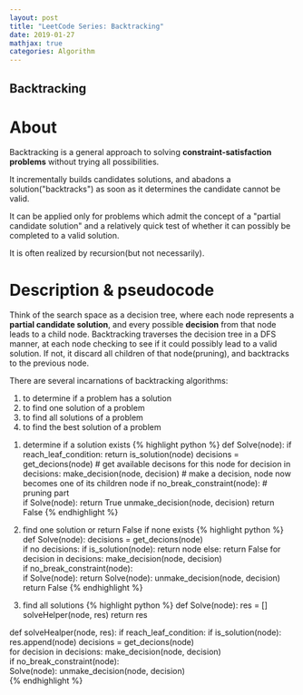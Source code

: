 ```yaml
---
layout: post
title: "LeetCode Series: Backtracking"
date: 2019-01-27
mathjax: true
categories: Algorithm
---
```

## Backtracking
# About
Backtracking is a general approach to solving **constraint-satisfaction problems** without trying all possibilities.

It incrementally builds candidates solutions, and abadons a solution("backtracks") as soon as it determines the candidate cannot be valid.

It can be applied only for problems which admit the concept of a "partial candidate solution" and a relatively quick test of whether it can possibly be completed to a valid solution.

It is often realized by recursion(but not necessarily). 

# Description & pseudocode
Think of the search space as a decision tree, where each node represents a **partial candidate solution**, and every possible **decision** from that node leads to a child node. Backtracking traverses the decision tree in a DFS manner, at each node checking to see if it could possibly lead to a valid solution. If not, it discard all children of that node(pruning), and backtracks to the previous node.

There are several incarnations of backtracking algorithms: 
1. to determine if a problem has a solution 
2. to find one solution of a problem
3. to find all solutions of a problem
4. to find the best solution of a problem

1) determine if a solution exists
{% highlight python %}
def Solve(node):
    if reach_leaf_condition:
        return is_solution(node)
    decisions = get_decions(node)       # get available decisons for this node
    for decision in decisions:
        make_decision(node, decision)   # make a decision, node now becomes one of its children node 
        if no_break_constraint(node):   # pruning part   
            if Solve(node):
                return True
        unmake_decision(node, decision)
    return False
{% endhighlight %}

2) find one solution or return False if none exists
{% highlight python %}
def Solve(node):
    decisions = get_decions(node)       
    if no decisions:
        if is_solution(node):
            return node
        else:
            return False
    for decision in decisions:
        make_decision(node, decision)   
        if no_break_constraint(node):   
            if Solve(node):
                return Solve(node):
        unmake_decision(node, decision)
    return False
{% endhighlight %}

3) find all solutions
{% highlight python %}
def Solve(node):
    res = []
    solveHelper(node, res)
    return res

def solveHealper(node, res):
    if reach_leaf_condition:
        if is_solution(node):
            res.append(node)
    decisions = get_decions(node)      
    for decision in decisions:
        make_decision(node, decision)   
        if no_break_constraint(node):   
            Solve(node):
        unmake_decision(node, decision)  
{% endhighlight %}





